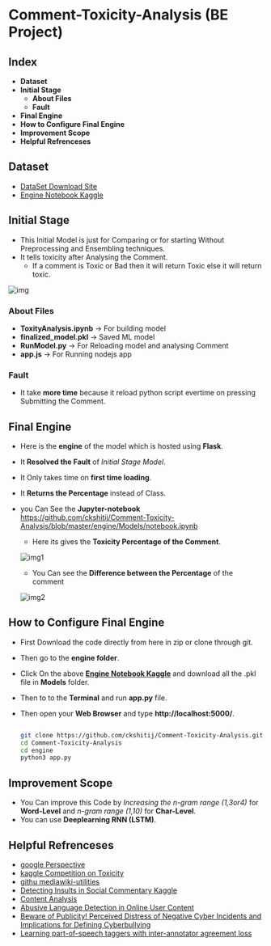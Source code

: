# Comment-Toxicity-Analysis (BE Project)

## Index 

  + **Dataset**
  + **Initial Stage**
     + **About Files**
     + **Fault**
  + **Final Engine**
  + **How to Configure Final Engine**
  + **Improvement Scope**
  + **Helpful Refrenceses**

## Dataset
+ [DataSet Download Site](https://figshare.com/articles/Wikipedia_Talk_Corpus/4264973)
+ [Engine Notebook Kaggle](https://www.kaggle.com/ckshitij/toxic-comment-classifier)


## Initial Stage 

+ This Initial Model is just for Comparing or for starting Without Preprocessing and Ensembling techniques.
+ It tells toxicity after Analysing the Comment.
  + If a comment is Toxic or Bad then it will return Toxic else it will return toxic.
  
 ![img](https://github.com/ckshitij/Comment-Toxicity-Analysis/blob/master/front_view.png)
  
  ### About Files

  + **ToxityAnalysis.ipynb** -> For building model
  + **finalized_model.pkl** -> Saved ML model
  + **RunModel.py** -> For Reloading model and analysing Comment
  + **app.js** -> For Running nodejs app
  
  ### Fault 
 
   + It take **more time** because it reload python script evertime on pressing Submitting the Comment. 
 
## Final Engine 

+ Here is the **engine** of the model which is hosted using **Flask**.
+ It **Resolved the Fault** of *Initial Stage Model*.
+ It Only takes time on **first time loading**.
+ It **Returns the Percentage** instead of Class. 
+ you Can See the **Jupyter-notebook** https://github.com/ckshitij/Comment-Toxicity-Analysis/blob/master/engine/Models/notebook.ipynb 

  + Here its gives the **Toxicity Percentage of the Comment**. 
  
  ![img1](https://github.com/ckshitij/Comment-Toxicity-Analysis/blob/master/1.png)
  
  + You Can see the **Difference between the Percentage** of the comment
  
  ![img2](https://github.com/ckshitij/Comment-Toxicity-Analysis/blob/master/2.png)
  
 ## How to Configure Final Engine
  
  + First Download the code directly from here in zip or clone through git.
  + Then go to the **engine folder**.
  + Click On the above **[Engine Notebook Kaggle](https://www.kaggle.com/ckshitij/toxic-comment-classifier)** and download all the .pkl file in **Models** folder.
  + Then to to the **Terminal** and run **app.py** file.
  + Then open your **Web Browser** and type **http://localhost:5000/**.
  
    ```sh
    
    git clone https://github.com/ckshitij/Comment-Toxicity-Analysis.git
    cd Comment-Toxicity-Analysis
    cd engine
    python3 app.py
    
    ```
    
 ## Improvement Scope
   
   + You Can improve this Code by *Increasing the n-gram range (1,3or4)* for **Word-Level** and *n-gram range (1,10)* for **Char-Level**.
   + You can use **Deeplearning RNN (LSTM)**.

## Helpful Refrenceses

+ [google Perspective](https://www.perspectiveapi.com/)
+ [kaggle Competition on Toxicity](https://www.kaggle.com/c/jigsaw-toxic-comment-classification-challenge)
+ [githu mediawiki-utilities](https://github.com/mediawiki-utilities/python-mwdiffs)
+ [Detecting Insults in Social Commentary Kaggle](https://www.kaggle.com/c/detecting-insults-in-social-commentary)
+ [Content Analysis](https://us.sagepub.com/en-us/nam/content-analysis/book234903)
+ [Abusive Language Detection in Online User Content](http://dl.acm.org/citation.cfm?id=2883062)
+ [Beware of Publicity! Perceived Distress of Negative Cyber Incidents and Implications for Defining Cyberbullying](http://www.tandfonline.com/doi/abs/10.1080/15388220.2014.971363?src=recsys&journalCode=wjsv20)
+ [Learning part-of-speech taggers with inter-annotator agreement loss](http://lowlands.ku.dk/employees/?pure=en%2Fpublications%2Flearning-partofspeech-taggers-with-interannotator-agreement-loss(ac7d9186-4f4e-4298-94bb-e10e96b46b49)%2Fexport.html)
